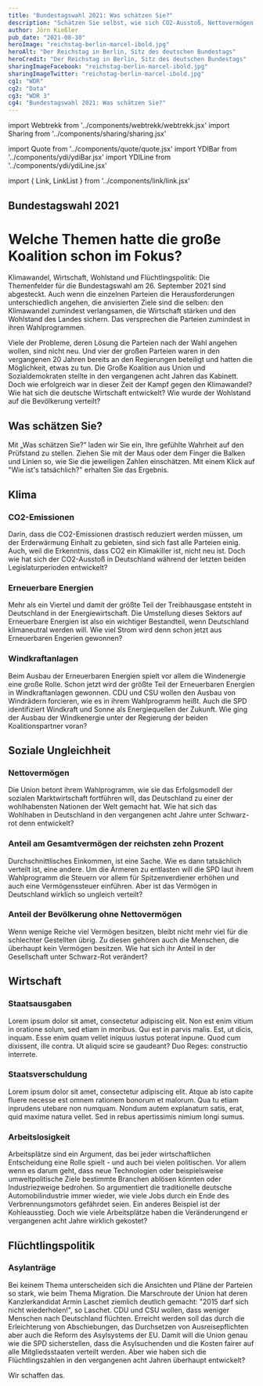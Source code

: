 ```yaml
---
title: "Bundestagswahl 2021: Was schätzen Sie?"
description: "Schätzen Sie selbst, wie sich CO2-Ausstoß, Nettovermögen, Arbeitslosigkeit und die Zahl der Asylanträge während der vergangenen zwei Legislaturperioden entwickelt haben."
author: Jörn Kießler
pub_date: "2021-08-30"
heroImage: "reichstag-berlin-marcel-ibold.jpg"
heroAlt: "Der Reichstag in Berlin, Sitz des deutschen Bundestags"
heroCredit: "Der Reichstag in Berlin, Sitz des deutschen Bundestags"
sharingImageFacebook: "reichstag-berlin-marcel-ibold.jpg"
sharingImageTwitter: "reichstag-berlin-marcel-ibold.jpg"
cg1: "WDR"
cg2: "Data"
cg3: "WDR 3"
cg4: "Bundestagswahl 2021: Was schätzen Sie?"
---
```


import Webtrekk from '../components/webtrekk/webtrekk.jsx'
import Sharing from '../components/sharing/sharing.jsx'

import Quote from '../components/quote/quote.jsx'
import YDIBar from '../components/ydi/ydiBar.jsx'
import YDILine from '../components/ydi/ydiLine.jsx'

import { Link, LinkList } from '../components/link/link.jsx'

## Bundestagswahl 2021
# Welche Themen hatte die große Koalition schon im Fokus?
Klimawandel, Wirtschaft, Wohlstand und Flüchtlingspolitik: Die Themenfelder für die Bundestagswahl am 26. September 2021 sind abgesteckt. Auch wenn die einzelnen Parteien die Herausforderungen unterschiedlich angehen, die anvisierten Ziele sind die selben: den Klimawandel zumindest verlangsamen, die Wirtschaft stärken und den Wohlstand des Landes sichern. Das versprechen die Parteien zumindest in ihren Wahlprogrammen.

Viele der Probleme, deren Lösung die Parteien nach der Wahl angehen wollen, sind nicht neu. Und vier der großen Parteien waren in den vergangenen 20 Jahren bereits an den Regierungen beteiligt und hatten die Möglichkeit, etwas zu tun. Die Große Koalition aus Union und Sozialdemokraten stellte in den vergangenen acht Jahren das Kabinett. Doch wie erfolgreich war in dieser Zeit der Kampf gegen den Klimawandel? Wie hat sich die deutsche Wirtschaft entwickelt? Wie wurde der Wohlstand auf die Bevölkerung verteilt?

## Was schätzen Sie?
Mit „Was schätzen Sie?“ laden wir Sie ein, Ihre gefühlte Wahrheit auf den Prüfstand zu stellen. Ziehen Sie mit der Maus oder dem Finger die Balken und Linien so, wie Sie die jeweiligen Zahlen einschätzen. Mit einem Klick auf "Wie ist's tatsächlich?" erhalten Sie das Ergebnis.


## Klima
### CO2-Emissionen
Darin, dass die CO2-Emissionen drastisch reduziert werden müssen, um der Erderwärmung Einhalt zu gebieten, sind sich fast alle Parteien einig. Auch, weil die Erkenntnis, dass CO2 ein Klimakiller ist, nicht neu ist. Doch wie hat sich der CO2-Ausstoß in Deutschland während der letzten beiden Legislaturperioden entwickelt?

<YDILine name="climate_emissions"/>

### Erneuerbare Energien
Mehr als ein Viertel und damit der größte Teil der Treibhausgase entsteht in Deutschland in der Energiewirtschaft. Die Umstellung dieses Sektors auf Erneuerbare Energien ist also ein wichtiger Bestandteil, wenn Deutschland klimaneutral werden will. Wie viel Strom wird denn schon jetzt aus Erneuerbaren Engerien gewonnen?

<YDILine name="climate_power"/>

### Windkraftanlagen
Beim Ausbau der Erneuerbaren Energien spielt vor allem die Windenergie eine große Rolle. Schon jetzt wird der größte Teil der Erneuerbaren Energien in Windkraftanlagen gewonnen. CDU und CSU wollen den Ausbau von Windrädern forcieren, wie es in ihrem Wahlprogramm heißt. Auch die SPD identifiziert Windkraft und Sonne als Energiequellen der Zukunft. Wie ging der Ausbau der Windkenergie unter der Regierung der beiden Koalitionspartner voran?

<YDILine name="climate_wind"/>

## Soziale Ungleichheit
### Nettovermögen
Die Union betont ihrem Wahlprogramm, wie sie das Erfolgsmodell der sozialen Marktwirtschaft fortführen will, das Deutschland zu einer der wohlhabensten Nationen der Welt gemacht hat. Wie hat sich das Wohlhaben in Deutschland in den vergangenen acht Jahre unter Schwarz-rot denn entwickelt?

<YDIBar name="inequality_wealth"/>

### Anteil am Gesamtvermögen der reichsten zehn Prozent
Durchschnittlisches Einkommen, ist eine Sache. Wie es dann tatsächlich verteilt ist, eine andere. Um die Ärmeren zu entlasten will die SPD laut ihrem Wahlprogramm die Steuern vor allem für Spitzenverdiener erhöhen und auch eine Vermögenssteuer einführen. Aber ist das Vermögen in Deutschland wirklich so ungleich verteilt?

<YDIBar name="inequality_top_ten"/>

### Anteil der Bevölkerung ohne Nettovermögen
Wenn wenige Reiche viel Vermögen besitzen, bleibt nicht mehr viel für die schlechter Gestellten übrig. Zu diesen gehören auch die Menschen, die überhaupt kein Vermögen besitzen. Wie hat sich ihr Anteil in der Gesellschaft unter Schwarz-Rot verändert?

<YDIBar name="inequality_none"/>

## Wirtschaft
### Staatsausgaben
Lorem ipsum dolor sit amet, consectetur adipiscing elit. Non est enim vitium in oratione solum, sed etiam in moribus. Qui est in parvis malis. Est, ut dicis, inquam. Esse enim quam vellet iniquus iustus poterat inpune. Quod cum dixissent, ille contra. Ut aliquid scire se gaudeant? Duo Reges: constructio interrete.

<YDILine name="economy_expenses"/>

### Staatsverschuldung
Lorem ipsum dolor sit amet, consectetur adipiscing elit. Atque ab isto capite fluere necesse est omnem rationem bonorum et malorum. Qua tu etiam inprudens utebare non numquam. Nondum autem explanatum satis, erat, quid maxime natura vellet. Sed in rebus apertissimis nimium longi sumus.

<YDILine name="economy_debt"/>

### Arbeitslosigkeit
Arbeitsplätze sind ein Argument, das bei jeder wirtschaftlichen Entscheidung eine Rolle spielt - und auch bei vielen politischen. Vor allem wenn es darum geht, dass neue Technologien oder beispielsweise umweltpolitische Ziele bestimmte Branchen ablösen könnten oder Industriezweige bedrohen. So argumentiert die traditionelle deutsche Automobilindustrie immer wieder, wie viele Jobs durch ein Ende des Verbrennungsmotors gefährdet seien. Ein anderes Beispiel ist der Kohleausstieg. Doch wie viele Arbeitsplätze haben die Veränderungend er vergangenen acht Jahre wirklich gekostet?

<YDILine name="economy_unemployed"/>

## Flüchtlingspolitik
### Asylanträge
Bei keinem Thema unterscheiden sich die Ansichten und Pläne der Parteien so stark, wie beim Thema Migration. Die Marschroute der Union hat deren Kanzlerkandidat Armin Laschet ziemlich deutlich gemacht: "2015 darf sich nicht wiederholen!", so Laschet. CDU und CSU wollen, dass weniger Menschen nach Deutschland flüchten. Erreicht werden soll das durch die Erleichterung von Abschiebungen, das Durchsetzen von Ausreisepflichten aber auch die Reform des Asylsystems der EU. Damit will die Union genau wie die SPD sicherstellen, dass die Asylsuchenden und die Kosten fairer auf alle Mitgliedsstaaten verteilt werden. Aber wie haben sich die Flüchtlingszahlen in den vergangenen acht Jahren überhaupt entwickelt?

<YDILine name="immigration_asylum"/>


<Quote author="Angela Merkel">Wir schaffen das.</Quote>


<Sharing twitter facebook mail whatsapp telegram reddit xing linkedin />
